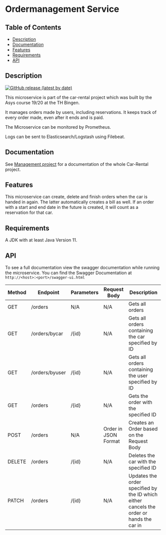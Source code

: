 # Ordermanagement Service
## Table of Contents

- [Description](#description)
- [Documentation](#documentation)
- [Features](#features)
- [Requirements](#requirements)
- [API](#api)

## Description
[![GitHub release (latest by date)](https://img.shields.io/github/v/release/asys1920/ordermanagementservice)](https://github.com/asys1920/ordermanagementservice/releases/tag/v1.0.0)

This microservice is part of the car-rental project which was built
by the Asys course 19/20 at the TH Bingen.

It manages orders made by users, including reservations. It keeps track of every order made, even after it ends and is paid.

The Microservice can be monitored by Prometheus.

Logs can be sent to Elasticsearch/Logstash using Filebeat.

## Documentation
See [Management project](https://github.com/asys1920/management) for a documentation of the whole Car-Rental project.
## Features
This microservice can create, delete and finish orders when the car is handed in again. The latter automatically creates a bill as well.
If an order with a start and end date in the future is created, it will count as a reservation for that car.

## Requirements
A JDK with at least Java Version 11.

## API
To see a full documentation view the swagger documentation while running the microservice. You can
find the Swagger Documentation at `http://<host>:<port>/swagger-ui.html` 

Method | Endpoint | Parameters | Request Body | Description
--- | --- | ---  | --- | ---
GET | /orders | N/A | N/A | Gets all orders
GET | /orders/bycar | /{id} | N/A | Gets all orders containing the car specified by ID
GET | /orders/byuser | /{id} | N/A | Gets all orders containing the user specified by ID
GET | /orders | /{id} | N/A | Gets the order with the specified ID
POST | /orders | N/A | Order in JSON Format | Creates an Order based on the Request Body
DELETE | /orders | /{id} | N/A | Deletes the car with the specified ID
PATCH | /orders | /{id} | N/A | Updates the order specified by the ID which either cancels the order or hands the car in
